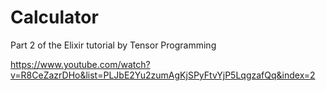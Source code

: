 # Calculator

Part 2 of the Elixir tutorial by Tensor Programming

https://www.youtube.com/watch?v=R8CeZazrDHo&list=PLJbE2Yu2zumAgKjSPyFtvYjP5LqgzafQq&index=2
